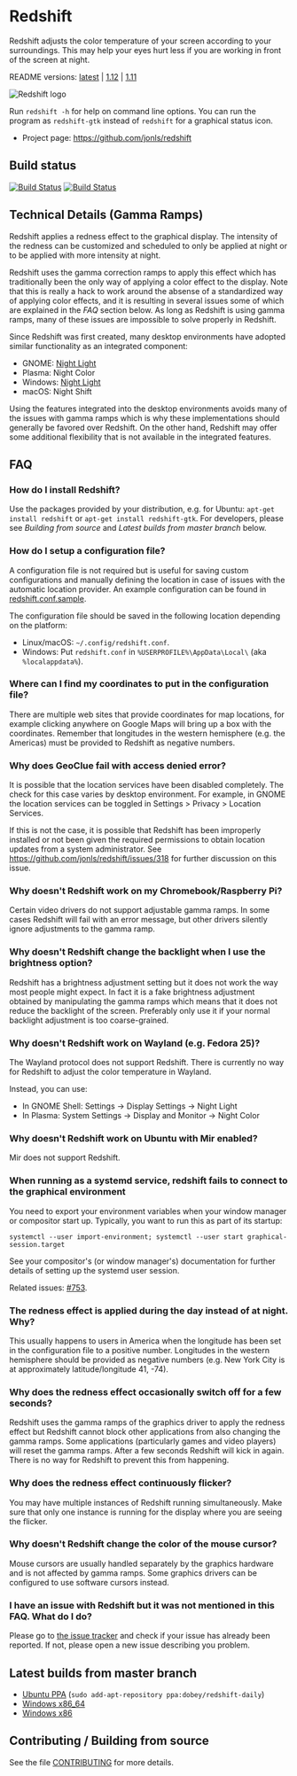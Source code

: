
Redshift
========

Redshift adjusts the color temperature of your screen according to
your surroundings. This may help your eyes hurt less if you are
working in front of the screen at night.

README versions: [latest](https://github.com/jonls/redshift/blob/master/README.md) | [1.12](https://github.com/jonls/redshift/blob/v1.12/README.md) | [1.11](https://github.com/jonls/redshift/blob/v1.11/README.md)

![Redshift logo](http://jonls.dk/assets/redshift-icon-256.png)

Run `redshift -h` for help on command line options. You can run the program
as `redshift-gtk` instead of `redshift` for a graphical status icon.

* Project page: https://github.com/jonls/redshift

Build status
------------

[![Build Status](https://travis-ci.org/jonls/redshift.svg?branch=master)](https://travis-ci.org/jonls/redshift)
[![Build Status](https://ci.appveyor.com/api/projects/status/github/jonls/redshift?branch=master&svg=true)](https://ci.appveyor.com/project/jonls/redshift)

Technical Details (Gamma Ramps)
-------------------------------

Redshift applies a redness effect to the graphical display. The intensity of the redness can be customized and
scheduled to only be applied at night or to be applied with more intensity at night.

Redshift uses the gamma correction ramps to apply this effect which has traditionally been the only
way of applying a color effect to the display. Note that this is really a hack to work around the absense of a
standardized way of applying color effects, and it is resulting in several issues some of which are explained in
the _FAQ_ section below. As long as Redshift is using gamma ramps, many of these issues are impossible to solve properly
in Redshift.

Since Redshift was first created, many desktop environments have adopted similar functionality as an integrated
component:

- GNOME: [Night Light](https://www.gnome.org/news/2017/03/gnome-3-24-released/attachment/night-light/)
- Plasma: Night Color
- Windows: [Night Light](https://support.microsoft.com/en-us/help/4027563/windows-10-set-your-display-for-night-time)
- macOS: Night Shift

Using the features integrated into the desktop environments avoids many of the issues with gamma ramps which is why
these implementations should generally be favored over Redshift. On the other hand, Redshift may offer some additional
flexibility that is not available in the integrated features.

FAQ
---

### How do I install Redshift?

Use the packages provided by your distribution, e.g. for Ubuntu:
`apt-get install redshift` or `apt-get install redshift-gtk`. For developers,
please see _Building from source_ and _Latest builds from master branch_ below.

### How do I setup a configuration file?

A configuration file is not required but is useful for saving custom
configurations and manually defining the location in case of issues with the
automatic location provider. An example configuration can be found in
[redshift.conf.sample](redshift.conf.sample).

The configuration file should be saved in the following location depending on
the platform:

- Linux/macOS: `~/.config/redshift.conf`.
- Windows: Put `redshift.conf` in `%USERPROFILE%\AppData\Local\`
    (aka `%localappdata%`).

### Where can I find my coordinates to put in the configuration file?

There are multiple web sites that provide coordinates for map locations, for
example clicking anywhere on Google Maps will bring up a box with the
coordinates. Remember that longitudes in the western hemisphere (e.g. the
Americas) must be provided to Redshift as negative numbers.

### Why does GeoClue fail with access denied error?

It is possible that the location services have been disabled completely. The
check for this case varies by desktop environment. For example, in GNOME the
location services can be toggled in Settings > Privacy > Location Services.

If this is not the case, it is possible that Redshift has been improperly
installed or not been given the required permissions to obtain location
updates from a system administrator. See
https://github.com/jonls/redshift/issues/318 for further discussion on this
issue.

### Why doesn't Redshift work on my Chromebook/Raspberry Pi?

Certain video drivers do not support adjustable gamma ramps. In some cases
Redshift will fail with an error message, but other drivers silently ignore
adjustments to the gamma ramp.

### Why doesn't Redshift change the backlight when I use the brightness option?

Redshift has a brightness adjustment setting but it does not work the way most
people might expect. In fact it is a fake brightness adjustment obtained by
manipulating the gamma ramps which means that it does not reduce the backlight
of the screen. Preferably only use it if your normal backlight adjustment is
too coarse-grained.

### Why doesn't Redshift work on Wayland (e.g. Fedora 25)?

The Wayland protocol does not support Redshift. There is currently no way for
Redshift to adjust the color temperature in Wayland.

Instead, you can use:

- In GNOME Shell: Settings → Display Settings → Night Light
- In Plasma: System Settings → Display and Monitor → Night Color

### Why doesn't Redshift work on Ubuntu with Mir enabled?

Mir does not support Redshift.

### When running as a systemd service, redshift fails to connect to the graphical environment

You need to export your environment variables when your window manager or
compositor start up. Typically, you want to run this as part of its startup:

    systemctl --user import-environment; systemctl --user start graphical-session.target

See your compositor's (or window manager's) documentation for further details
of setting up the systemd user session.

Related issues: [#753](https://github.com/jonls/redshift/pull/753).

### The redness effect is applied during the day instead of at night. Why?

This usually happens to users in America when the longitude has been set in the
configuration file to a positive number. Longitudes in the western hemisphere
should be provided as negative numbers (e.g. New York City is at approximately
latitude/longitude 41, -74).

### Why does the redness effect occasionally switch off for a few seconds?

Redshift uses the gamma ramps of the graphics driver to apply the redness
effect but Redshift cannot block other applications from also changing the
gamma ramps. Some applications (particularly games and video players) will
reset the gamma ramps. After a few seconds Redshift will kick in again. There
is no way for Redshift to prevent this from happening.

### Why does the redness effect continuously flicker?

You may have multiple instances of Redshift running simultaneously. Make sure
that only one instance is running for the display where you are seeing the
flicker.

### Why doesn't Redshift change the color of the mouse cursor?

Mouse cursors are usually handled separately by the graphics hardware and is
not affected by gamma ramps. Some graphics drivers can be configured to use
software cursors instead.

### I have an issue with Redshift but it was not mentioned in this FAQ. What do I do?

Please go to [the issue tracker](https://github.com/jonls/redshift/issues) and
check if your issue has already been reported. If not, please open a new issue
describing you problem.

Latest builds from master branch
--------------------------------

- [Ubuntu PPA](https://launchpad.net/~dobey/+archive/ubuntu/redshift-daily/+packages) (`sudo add-apt-repository ppa:dobey/redshift-daily`)
- [Windows x86_64](https://ci.appveyor.com/api/projects/jonls/redshift/artifacts/redshift-windows-x86_64.zip?branch=master&job=Environment%3A+arch%3Dx86_64&pr=false)
- [Windows x86](https://ci.appveyor.com/api/projects/jonls/redshift/artifacts/redshift-windows-i686.zip?branch=master&job=Environment%3A+arch%3Di686&pr=false)

Contributing / Building from source
-----------------------------------

See the file [CONTRIBUTING](CONTRIBUTING.md) for more details.

